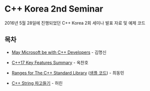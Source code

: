 # C++ Korea 2nd Seminar

2016년 5월 28일에 진행되었던 C++ Korea 2회 세미나 발표 자료 및 예제 코드

## 목차

- [May Microsoft be with C++ Developers](TBA) - 김명신

- [C++17 Key Features Summary](https://github.com/CppKorea/CppKoreaSeminar2nd/blob/master/02%20-%20C%2B%2B17%20Key%20Features%20Summary/C%2B%2B17%20Key%20Features%20Summary%20-%20%EC%98%A5%EC%B0%AC%ED%98%B8%20-%20C%2B%2B%20Korea%20Seminar%202nd.pdf) - 옥찬호

- [Ranges for The C++ Standard Library](https://github.com/CppKorea/CppKoreaSeminar2nd/blob/master/03%20-%20Ranges%20for%20The%20C%2B%2B%20Standard%20Library/Ranges%20for%20The%20C%2B%2B%20Standard%20Library%20-%20%EC%B5%9C%EB%8F%99%EB%AF%BC%20-%20C%2B%2B%20Korea%20Seminar%202nd.pdf) \([샘플 코드](https://github.com/CppKorea/CppKoreaSeminar2nd/blob/master/03%20-%20Ranges%20for%20The%20C%2B%2B%20Standard%20Library/Ranges%20for%20The%20C%2B%2B%20Standard%20Library%20-%20Sample%20Codes%20-%20C%2B%2B%20Korea%20Seminar%202nd.zip)\) - 최동민

- [C++ String 파고들기](https://github.com/CppKorea/CppKoreaSeminar2nd/blob/master/04%20-%20C%2B%2B%20String%20%ED%8C%8C%EA%B3%A0%EB%93%A4%EA%B8%B0/C%2B%2B%20String%20%ED%8C%8C%EA%B3%A0%EB%93%A4%EA%B8%B0%20-%20%ED%97%88%EB%A6%B0%20-%20C%2B%2B%20Korea%20Seminar%202nd.pdf) - 허린
